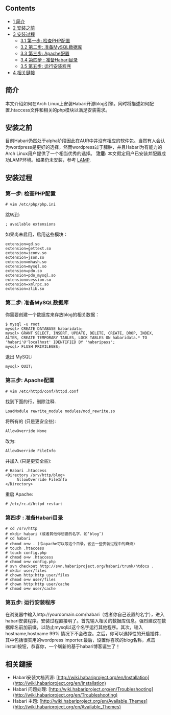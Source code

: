 ## Contents

*   [1 简介](#.E7.AE.80.E4.BB.8B)
*   [2 安装之前](#.E5.AE.89.E8.A3.85.E4.B9.8B.E5.89.8D)
*   [3 安装过程](#.E5.AE.89.E8.A3.85.E8.BF.87.E7.A8.8B)
    *   [3.1 第一步: 检查PHP配置](#.E7.AC.AC.E4.B8.80.E6.AD.A5:_.E6.A3.80.E6.9F.A5PHP.E9.85.8D.E7.BD.AE)
    *   [3.2 第二步: 准备MySQL数据库](#.E7.AC.AC.E4.BA.8C.E6.AD.A5:_.E5.87.86.E5.A4.87MySQL.E6.95.B0.E6.8D.AE.E5.BA.93)
    *   [3.3 第三步: Apache配置](#.E7.AC.AC.E4.B8.89.E6.AD.A5:_Apache.E9.85.8D.E7.BD.AE)
    *   [3.4 第四步 : 准备Habari目录](#.E7.AC.AC.E5.9B.9B.E6.AD.A5_:_.E5.87.86.E5.A4.87Habari.E7.9B.AE.E5.BD.95)
    *   [3.5 第五步: 运行安装程序](#.E7.AC.AC.E4.BA.94.E6.AD.A5:_.E8.BF.90.E8.A1.8C.E5.AE.89.E8.A3.85.E7.A8.8B.E5.BA.8F)
*   [4 相关鏈接](#.E7.9B.B8.E5.85.B3.E9.8F.88.E6.8E.A5)

## 简介

本文介绍如何在Arch Linux上安装Habari开源blog引擎。同时将描述如何配置.htaccess文件和相关的php模块以满足安装需求。

## 安装之前

目前Habari仍然处于alpha阶段因此在AUR中并没有相应的软件包。当然有人会认为wordpress是更好的选择，然而wordpress过于臃肿，并且Habari为有能力的Arch Linux用户提供了一个相当优秀的选择。
**注意:** 本文假定用户已安装并配置成功LAMP环境。如果仍未安装，参考 [LAMP](/index.php/LAMP "LAMP").

## 安装过程

### 第一步: 检查PHP配置

```
# vim /etc/php/php.ini

```

跳转到:

```
; available extensions

```

如果尚未启用，启用这些模块：

```
extension=gd.so
extension=gettext.so
extension=iconv.so
extension=json.so
extension=mhash.so
extension=mysql.so
extension=pdo.so
extension=pdo_mysql.so
extension=session.so
extension=xmlrpc.so
extension=zlib.so

```

### 第二步: 准备MySQL数据库

你需要创建一个数据库来存放blog的相关数据：

```
$ mysql -u root
mysql> CREATE DATABASE habaridata;
mysql> GRANT SELECT, INSERT, UPDATE, DELETE, CREATE, DROP, INDEX, ALTER, CREATE TEMPORARY TABLES, LOCK TABLES ON habaridata.* TO 'habari'@'localhost' IDENTIFIED BY 'habaripass';
mysql> FLUSH PRIVILEGES;

```

退出 MySQL:

```
mysql> QUIT;

```

### 第三步: Apache配置

```
# vim /etc/httpd/conf/httpd.conf

```

找到下面的行，删除注释.

```
LoadModule rewrite_module modules/mod_rewrite.so

```

将所有的 (只是更安全些):

```
AllowOverride None

```

改为:

```
AllowOverride FileInfo

```

并加入 (只是更安全些):

```
# Habari .htaccess
<Directory /srv/http/blog>
     AllowOverride FileInfo
</Directory>

```

重启 Apache:

```
# /etc/rc.d/httpd restart

```

### 第四步 : 准备Habari目录

```
# cd /srv/http
# mkdir habari (或者其他你想要的名字，如‘blog’)
# cd habari
# chmod o+w . (令apache可以写这个目录，省去一些安装过程中的麻烦)
# touch .htaccess
# touch config.php
# chmod o+w .htaccess
# chmod o+w config.php
# svn checkout http://svn.habariproject.org/habari/trunk/htdocs .
# mkdir user/files
# chown http:http user/files
# chmod o+w user/files
# chown http:http user/cache
# chmod o+w user/cache

```

### 第五步: 运行安装程序

在浏览器中输入http://yourdomain.com/habari（或者你自己设置的名字），进入habari安装程序。安装过程直接明了。首先输入相关的数据库信息。强烈建议在数据库名前加前缀，以防止mysql以这个名字运行其他程序。其次，输入hostname,hostname 99% 情况下不会改变。之后，你可以选择性的开启插件，其中包括很实用的wordpress importer.最后，设置你喜欢的blog名称，点击install按钮，恭喜你，一个崭新的基于habari博客诞生了！

## 相关鏈接

*   Habari安装文档资源: [http://wiki.habariproject.org/en/Installation](http://wiki.habariproject.org/en/Installation)
*   Habari 问题处理: [http://wiki.habariproject.org/en/Troubleshooting](http://wiki.habariproject.org/en/Troubleshooting)
*   Habari 主题: [http://wiki.habariproject.org/en/Available_Themes](http://wiki.habariproject.org/en/Available_Themes)